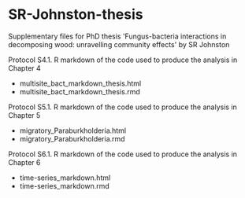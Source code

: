 # SR-Johnston-thesis
Supplementary files for PhD thesis 'Fungus-bacteria interactions in decomposing wood: unravelling community effects' by SR Johnston

Protocol S4.1. R markdown of the code used to produce the analysis in Chapter 4
- multisite_bact_markdown_thesis.html
- multisite_bact_markdown_thesis.rmd

Protocol S5.1. R markdown of the code used to produce the analysis in Chapter 5
- migratory_Paraburkholderia.html
- migratory_Paraburkholderia.rmd

Protocol S6.1. R markdown of the code used to produce the analysis in Chapter 6
- time-series_markdown.html
- time-series_markdown.rmd
